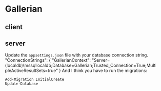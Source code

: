 # Gallerian 

## client

## server
  Update the `appsettings.json` file with your database connection string.
  "ConnectionStrings": {
    "GallerianContext": "Server=(localdb)\\mssqllocaldb;Database=Gallerian;Trusted_Connection=True;MultipleActiveResultSets=true"
  }
  And I think you have to run the migrations:
  ```
  Add-Migration InitialCreate
  Update-Database
  ```